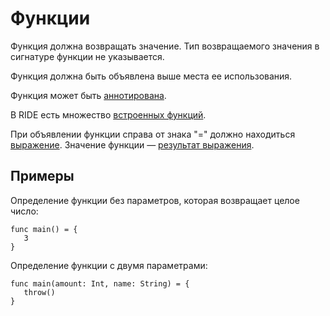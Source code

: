 # Функции

Функция должна возвращать значение. Тип возвращаемого значения в сигнатуре функции не указывается.

Функция должна быть объявлена выше места ее использования.

Функция может быть [аннотирована](/ride/annotations.md).

В RIDE есть множество [встроенных функций](/ride/functions/built-in-functions.md).

При объявлении функции справа от знака "=" должно находиться [выражение](/ride/expression.md). Значение функции — [результат выражения](/ride/expression.md#expression-result).

## Примеры

Определение функции без параметров, которая возвращает целое число:

``` ride
func main() = {
   3
}
```

Определение функции с двумя параметрами:

``` ride
func main(amount: Int, name: String) = {
   throw()
}
```
